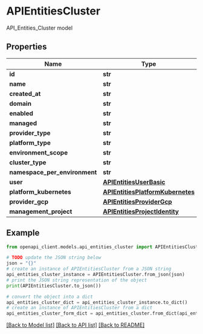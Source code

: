 # APIEntitiesCluster

API_Entities_Cluster model

## Properties

Name | Type | Description | Notes
------------ | ------------- | ------------- | -------------
**id** | **str** |  | [optional] 
**name** | **str** |  | [optional] 
**created_at** | **str** |  | [optional] 
**domain** | **str** |  | [optional] 
**enabled** | **str** |  | [optional] 
**managed** | **str** |  | [optional] 
**provider_type** | **str** |  | [optional] 
**platform_type** | **str** |  | [optional] 
**environment_scope** | **str** |  | [optional] 
**cluster_type** | **str** |  | [optional] 
**namespace_per_environment** | **str** |  | [optional] 
**user** | [**APIEntitiesUserBasic**](APIEntitiesUserBasic.md) |  | [optional] 
**platform_kubernetes** | [**APIEntitiesPlatformKubernetes**](APIEntitiesPlatformKubernetes.md) |  | [optional] 
**provider_gcp** | [**APIEntitiesProviderGcp**](APIEntitiesProviderGcp.md) |  | [optional] 
**management_project** | [**APIEntitiesProjectIdentity**](APIEntitiesProjectIdentity.md) |  | [optional] 

## Example

```python
from openapi_client.models.api_entities_cluster import APIEntitiesCluster

# TODO update the JSON string below
json = "{}"
# create an instance of APIEntitiesCluster from a JSON string
api_entities_cluster_instance = APIEntitiesCluster.from_json(json)
# print the JSON string representation of the object
print(APIEntitiesCluster.to_json())

# convert the object into a dict
api_entities_cluster_dict = api_entities_cluster_instance.to_dict()
# create an instance of APIEntitiesCluster from a dict
api_entities_cluster_form_dict = api_entities_cluster.from_dict(api_entities_cluster_dict)
```
[[Back to Model list]](../README.md#documentation-for-models) [[Back to API list]](../README.md#documentation-for-api-endpoints) [[Back to README]](../README.md)



